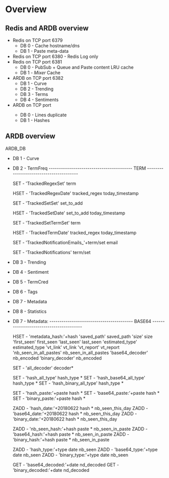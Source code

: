 Overview
========

Redis and ARDB overview
--------------------------

* Redis on TCP port 6379
    - DB 0 - Cache hostname/dns
    - DB 1 - Paste meta-data
* Redis on TCP port 6380 - Redis Log only
* Redis on TCP port 6381
    - DB 0 - PubSub + Queue and Paste content LRU cache
    - DB 1 - _Mixer_ Cache
* ARDB on TCP port 6382
    - DB 1 - Curve
    - DB 2 - Trending
    - DB 3 - Terms
    - DB 4 - Sentiments
* ARDB on TCP port <year>
    - DB 0 - Lines duplicate
    - DB 1 - Hashes


ARDB overview
---------------------------
ARDB_DB
* DB 1 - Curve
* DB 2 - TermFreq
	----------------------------------------- TERM ----------------------------------------

	SET - 'TrackedRegexSet'				term

	HSET - 'TrackedRegexDate'			tracked_regex		today_timestamp

	SET - 'TrackedSetSet'				set_to_add

	HSET - 'TrackedSetDate'				set_to_add		today_timestamp

	SET - 'TrackedSetTermSet'			term

	HSET - 'TrackedTermDate'			tracked_regex		today_timestamp

	SET - 'TrackedNotificationEmails_'+term/set	email

	SET - 'TrackedNotifications'			term/set

* DB 3 - Trending
* DB 4 - Sentiment
* DB 5 - TermCred
* DB 6 - Tags
* DB 7 - Metadata
* DB 8 - Statistics

* DB 7 - Metadata:
	----------------------------------------- BASE64 ----------------------------------------

	HSET - 'metadata_hash:'+hash	'saved_path'		saved_path
					'size'			size
					'first_seen'		first_seen
					'last_seen'		last_seen
					'estimated_type'	estimated_type
					'vt_link'		vt_link
					'vt_report'		vt_report
					'nb_seen_in_all_pastes'	nb_seen_in_all_pastes
					'base64_decoder'	nb_encoded
					'binary_decoder'	nb_encoded

	SET  - 'all_decoder'		decoder*

	SET  - 'hash_all_type'		hash_type *
	SET  - 'hash_base64_all_type'	hash_type *
	SET  - 'hash_binary_all_type'	hash_type *

	SET  - 'hash_paste:'+paste	hash *
	SET  - 'base64_paste:'+paste	hash *
	SET  - 'binary_paste:'+paste	hash *

	ZADD - 'hash_date:'+20180622	hash *			nb_seen_this_day
	ZADD - 'base64_date:'+20180622	hash *			nb_seen_this_day
	ZADD - 'binary_date:'+20180622	hash *			nb_seen_this_day

	ZADD - 'nb_seen_hash:'+hash	paste *			nb_seen_in_paste
	ZADD - 'base64_hash:'+hash	paste *			nb_seen_in_paste
	ZADD - 'binary_hash:'+hash	paste *			nb_seen_in_paste

	ZADD - 'hash_type:'+type	date			nb_seen
	ZADD - 'base64_type:'+type	date			nb_seen
	ZADD - 'binary_type:'+type	date			nb_seen

	GET  - 'base64_decoded:'+date	nd_decoded
	GET  - 'binary_decoded:'+date	nd_decoded
